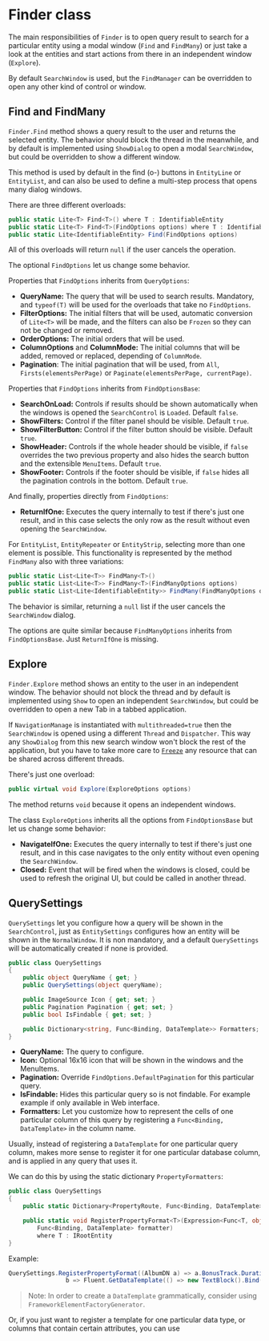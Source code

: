 # Finder class 

The main responsibilities of `Finder` is to open query result to search for a particular entity using a modal window (`Find` and `FindMany`) or just take a look at the entities and start actions from there in an independent window (`Explore`). 

By default `SearchWindow` is used, but the `FindManager` can be overridden to open any other kind of control or window.

## Find and FindMany
`Finder.Find` method shows a query result to the user and returns the selected entity. The behavior should block the thread in the meanwhile, and by default is implemented using `ShowDialog` to open a modal `SearchWindow`, but could be overridden to show a different window.

This method is used by default in the find (o-) buttons in `EntityLine` or `EntityList`, and can also be used to define a multi-step process that opens many dialog windows. 

There are three different overloads: 

```C#
public static Lite<T> Find<T>() where T : IdentifiableEntity
public static Lite<T> Find<T>(FindOptions options) where T : IdentifiableEntity
public static Lite<IdentifiableEntity> Find(FindOptions options)
```

All of this overloads will return `null` if the user cancels the operation.

The optional `FindOptions` let us change some behavior.

Properties that `FindOptions` inherits from `QueryOptions`:

* **QueryName:** The query that will be used to search results. Mandatory, and `typeof(T)` will be used for the overloads that take no `FindOptions`. 
* **FilterOptions:** The initial filters that will be used, automatic conversion of `Lite<T>` will be made, and the filters can also be `Frozen` so they can not be changed or removed. 
* **OrderOptions:** The initial orders that will be used.  
* **ColumnOptions** and **ColumnMode:** The initial columns that will be added, removed or replaced, depending of `ColumnMode`.  
* **Pagination**: The initial pagination that will be used, from `All`, `Firsts(elementsPerPage)` or `Paginate(elementsPerPage, currentPage)`.  

Properties that `FindOptions` inherits from `FindOptionsBase`:

* **SearchOnLoad:** Controls if results should be shown automatically when the windows is opened the `SearchControl` is `Loaded`. Default `false`.
* **ShowFilters:** Control if the filter panel should be visible. Default `true`.
* **ShowFilterButton:** Control if the filter button should be visible. Default `true`.
* **ShowHeader:** Controls if the whole header should be visible, if `false` overrides the two previous property and also hides the search button and the extensible `MenuItems`. Default `true`.
* **ShowFooter:** Controls if the footer should be visible, if `false` hides all the pagination controls in the bottom. Default `true`.   

And finally, properties directly from `FindOptions`: 

* **ReturnIfOne:** Executes the query internally to test if there's just one result, and in this case selects the only row as the result without even opening the `SearchWindow`. 

For `EntityList`, `EntityRepeater` or `EntityStrip`, selecting more than one element is possible. This functionality is represented by the method `FindMany` also with three variations: 

```C#
public static List<Lite<T>> FindMany<T>()
public static List<Lite<T>> FindMany<T>(FindManyOptions options)
public static List<Lite<IdentifiableEntity>> FindMany(FindManyOptions options)
```

The behavior is similar, returning a `null` list if the user cancels the `SearchWindow` dialog. 

The options are quite similar because `FindManyOptions` inherits from `FindOptionsBase`. Just `ReturnIfOne` is missing. 

## Explore
`Finder.Explore` method shows an entity to the user in an independent window. The behavior should not block the thread and by default is implemented using `Show` to open an independent `SearchWindow`, but could be overridden to open a new Tab in a tabbed application.

If `NavigationManage` is instantiated with `multithreaded=true` then the `SearchWindow` is opened using a different `Thread` and `Dispatcher`. This way any `ShowDialog` from this new search window won't block the rest of the application, but you have to take more care to [`Freeze`](http://msdn.microsoft.com/en-us/library/system.windows.freezable(v=vs.110).aspx) any resource that can be shared across different threads. 

There's just one overload:

```C#
public virtual void Explore(ExploreOptions options)
```

The method returns `void` because it opens an independent windows.

The class `ExploreOptions` inherits all the options from `FindOptionsBase` but let us change some behavior: 

* **NavigateIfOne:** Executes the query internally to test if there's just one result, and in this case navigates to the only entity without even opening the `SearchWindow`.
* **Closed:** Event that will be fired when the windows is closed, could be used to refresh the original UI, but could be called in another thread.


## QuerySettings

`QuerySettings` let you configure how a query will be shown in the `SearchControl`, just as `EntitySettings` configures how an entity will be shown in the `NormalWindow`. It is non mandatory, and a default `QuerySettings` will be automatically created if none is provided. 

```C#
public class QuerySettings
{
    public object QueryName { get; }
    public QuerySettings(object queryName);

    public ImageSource Icon { get; set; }
    public Pagination Pagination { get; set; }
    public bool IsFindable { get; set; } 

    public Dictionary<string, Func<Binding, DataTemplate>> Formatters;  
}
```

* **QueryName:** The query to configure.
* **Icon:** Optional 16x16 icon that will be shown in the windows and the MenuItems. 
* **Pagination:** Override `FindOptions.DefaultPagination` for this particular query. 
* **IsFindable:** Hides this particular query so is not findable. For example example if only available in Web interface. 
* **Formatters:** Let you customize how to represent the cells of one particular column of this query by registering a `Func<Binding, DataTemplate>` in the column name. 


Usually, instead of registering a `DataTemplate` for one particular query column, makes more sense to register it for one particular database column, and is applied in any query that uses it. 


We can do this by using the static dictionary `PropertyFormatters`: 

```C#
public class QuerySettings
{
    public static Dictionary<PropertyRoute, Func<Binding, DataTemplate>> PropertyFormatters { get; set; }

    public static void RegisterPropertyFormat<T>(Expression<Func<T, object>> property, 
	    Func<Binding, DataTemplate> formatter)
        where T : IRootEntity
}
```

Example: 

```C#
QuerySettings.RegisterPropertyFormat((AlbumDN a) => a.BonusTrack.Duration, 
                b => Fluent.GetDataTemplate(() => new TextBlock().Bind(TextBlock.TextProperty, b)));
```

> Note: In order to create a `DataTemplate` grammatically, consider using `FrameworkElementFactoryGenerator`. 


Or, if you just want to register a template for one particular data type, or columns that contain certain attributes, you can use 